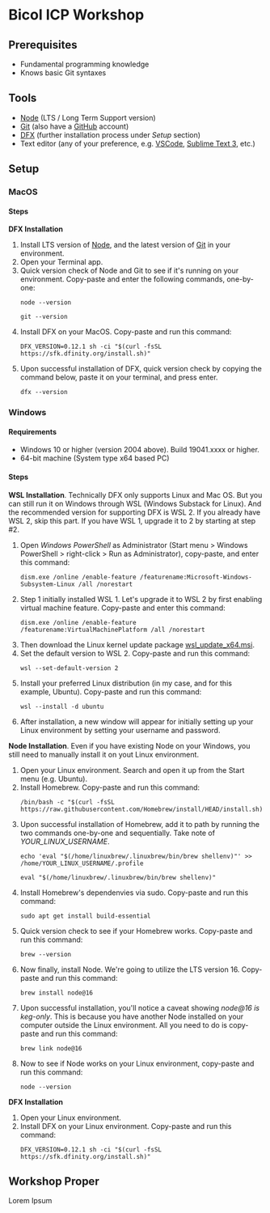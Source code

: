 # Bicol ICP Workshop

## Prerequisites
* Fundamental programming knowledge
* Knows basic Git syntaxes

## Tools
* [Node](https://nodejs.org/en/) (LTS / Long Term Support version)
* [Git](https://git-scm.com/download) (also have a [GitHub](https://github.com/) account)
* [DFX](https://github.com/dfinity/sdk) (further installation process under _Setup_ section)
* Text editor (any of your preference, e.g. [VSCode](https://code.visualstudio.com/download), [Sublime Text 3](https://www.sublimetext.com/3), etc.)

## Setup

### MacOS

#### Steps

**DFX Installation**
1. Install LTS version of [Node](https://nodejs.org/en/), and the latest version of [Git](https://git-scm.com/download/mac) in your environment.
2. Open your Terminal app.
3. Quick version check of Node and Git to see if it's running on your environment. Copy-paste and enter the following commands, one-by-one:
	```
	node --version
	```
	```
	git --version
	```
4. Install DFX on your MacOS. Copy-paste and run this command:
	```
	DFX_VERSION=0.12.1 sh -ci "$(curl -fsSL https://sfk.dfinity.org/install.sh)"
	```
5. Upon successful installation of DFX, quick version check by copying the command below, paste it on your terminal, and press enter.
	```
	dfx --version
	```

### Windows

#### Requirements
* Windows 10 or higher (version 2004 above). Build 19041.xxxx or higher.
* 64-bit machine (System type x64 based PC)

#### Steps

**WSL Installation**. Technically DFX only supports Linux and Mac OS. But you can still run it on Windows through WSL (Windows Substack for Linux). And the recommended version for supporting DFX is WSL 2. If you already have WSL 2, skip this part. If you have WSL 1, upgrade it to 2 by starting at step #2.
1. Open _Windows PowerShell_ as Administrator (Start menu > Windows PowerShell > right-click > Run as Administrator), copy-paste, and enter this command:
	```
	dism.exe /online /enable-feature /featurename:Microsoft-Windows-Subsystem-Linux /all /norestart
	```
2. Step 1 initially installed WSL 1. Let's upgrade it to WSL 2 by first enabling virtual machine feature. Copy-paste and enter this command:
	```
	dism.exe /online /enable-feature /featurename:VirtualMachinePlatform /all /norestart
	```
3. Then download the Linux kernel update package [wsl_update_x64.msi](https://wslstorestorage.blob.core.windows.net/wslblob/wsl_update_x64.msi).
4. Set the default version to WSL 2. Copy-paste and run this command:
	```
	wsl --set-default-version 2
	```
5. Install your preferred Linux distribution (in my case, and for this example, Ubuntu). Copy-paste and run this command:
	```
	wsl --install -d ubuntu
	```
6. After installation, a new window will appear for initially setting up your Linux environment by setting your username and password.

**Node Installation**. Even if you have existing Node on your Windows, you still need to manually install it on yout Linux environment.

1. Open your Linux environment. Search and open it up from the Start menu (e.g. Ubuntu).
2. Install Homebrew. Copy-paste and run this command:
	```
	/bin/bash -c "$(curl -fsSL https://raw.githubusercontent.com/Homebrew/install/HEAD/install.sh)"
	```
3. Upon successful installation of Homebrew, add it to path by running the two commands one-by-one and sequentially. Take note of _YOUR_LINUX_USERNAME_.
	```
	echo 'eval "$(/home/linuxbrew/.linuxbrew/bin/brew shellenv)"' >> /home/YOUR_LINUX_USERNAME/.profile
	```
	```
	eval "$(/home/linuxbrew/.linuxbrew/bin/brew shellenv)"
	```
4. Install Homebrew's dependenvies via sudo. Copy-paste and run this command:
	```
	sudo apt get install build-essential
	```
5. Quick version check to see if your Homebrew works. Copy-paste and run this command:
	```
	brew --version
	```
6. Now finally, install Node. We're going to utilize the LTS version 16. Copy-paste and run this command:
	```
	brew install node@16
	```
7. Upon successful installation, you'll notice a caveat showing _node@16 is keg-only_. This is because you have another Node installed on your computer outside the Linux environment. All you need to do is copy-paste and run this command:
	```
	brew link node@16
	```
8. Now to see if Node works on your Linux environment, copy-paste and run this command:
	```
	node --version
	```

**DFX Installation**
1. Open your Linux environment.
2. Install DFX on your Linux environment. Copy-paste and run this command:
	```
	DFX_VERSION=0.12.1 sh -ci "$(curl -fsSL https://sfk.dfinity.org/install.sh)"
	```

## Workshop Proper

Lorem Ipsum